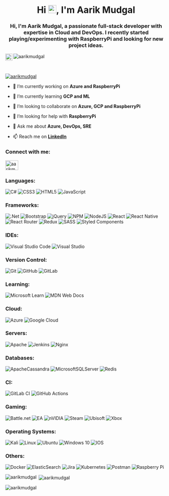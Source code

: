 <h1 align="center">Hi <img src="https://media.giphy.com/media/hvRJCLFzcasrR4ia7z/giphy.gif" width="25px">, I'm Aarik Mudgal</h1>
<h3 align="center">Hi, I'm Aarik Mudgal, a passionate full-stack developer with expertise in Cloud and DevOps. I recently started playing/experimenting with RaspberryPi and looking for new project ideas.</h3>


<a href="https://open.spotify.com/user/lcs99iwztqo54hxdac0gxbk3o?si=e0afdbdc20774a08">
<img align="left" alt="Aarik's Spotify" width="22px" src="https://raw.githubusercontent.com/peterthehan/peterthehan/master/assets/spotify.svg" />
</a>
<p align="left"> <img src="https://visitor-badge.glitch.me/badge?page_id=aarikmudgal.aarikmudgal" alt="aarikmudgal" /> </p>
</br>

<p align="left"> <a href="https://github.com/ryo-ma/github-profile-trophy"><img src="https://github-profile-trophy.vercel.app/?username=aarikmudgal&theme=onestar" alt="aarikmudgal" /></a> </p>

- 🔭 I’m currently working on **Azure and RaspberryPi**

- 🌱 I’m currently learning **GCP and ML**

- 👯 I’m looking to collaborate on **Azure, GCP and RaspberryPi**

- 🤝 I’m looking for help with **RaspberryPi**

- 💬 Ask me about **Azure, DevOps, SRE**

- 📫 Reach me on **<a href="https://linkedin.com/in/aarikmudgal">LinkedIn<a/>**

<h3 align="left">Connect with me:</h3>
<p align="left">
<a href="https://linkedin.com/in/aarikmudgal" target="blank"><img align="center" src="https://raw.githubusercontent.com/rahuldkjain/github-profile-readme-generator/master/src/images/icons/Social/linked-in-alt.svg" alt="aarikmudgal" height="30" width="40" /></a>
</p>

<h3 align="left">Languages:</h3>

![C#](https://img.shields.io/badge/c%23-%23239120.svg?style=for-the-badge&logo=c-sharp&logoColor=white) ![CSS3](https://img.shields.io/badge/css3-%231572B6.svg?style=for-the-badge&logo=css3&logoColor=white) ![HTML5](https://img.shields.io/badge/html5-%23E34F26.svg?style=for-the-badge&logo=html5&logoColor=white) ![JavaScript](https://img.shields.io/badge/javascript-%23323330.svg?style=for-the-badge&logo=javascript&logoColor=%23F7DF1E)

<h3 align="left">Frameworks:</h3>

![.Net](https://img.shields.io/badge/.NET-5C2D91?style=for-the-badge&logo=.net&logoColor=white) ![Bootstrap](https://img.shields.io/badge/bootstrap-%23563D7C.svg?style=for-the-badge&logo=bootstrap&logoColor=white) ![jQuery](https://img.shields.io/badge/jquery-%230769AD.svg?style=for-the-badge&logo=jquery&logoColor=white) ![NPM](https://img.shields.io/badge/NPM-%23000000.svg?style=for-the-badge&logo=npm&logoColor=white) ![NodeJS](https://img.shields.io/badge/node.js-%2343853D.svg?style=for-the-badge&logo=node.js&logoColor=white) ![React](https://img.shields.io/badge/react-%2320232a.svg?style=for-the-badge&logo=react&logoColor=%2361DAFB) ![React Native](https://img.shields.io/badge/react_native-%2320232a.svg?style=for-the-badge&logo=react&logoColor=%2361DAFB) ![React Router](https://img.shields.io/badge/React_Router-CA4245?style=for-the-badge&logo=react-router&logoColor=white) ![Redux](https://img.shields.io/badge/redux-%23593d88.svg?style=for-the-badge&logo=redux&logoColor=white) ![SASS](https://img.shields.io/badge/SASS-hotpink.svg?style=for-the-badge&logo=SASS&logoColor=white) ![Styled Components](https://img.shields.io/badge/styled--components-DB7093?style=for-the-badge&logo=styled-components&logoColor=white) 

<h3 align="left">IDEs:</h3>

![Visual Studio Code](https://img.shields.io/badge/VisualStudioCode-0078d7.svg?style=for-the-badge&logo=visual-studio-code&logoColor=white) ![Visual Studio](https://img.shields.io/badge/VisualStudio-5C2D91.svg?style=for-the-badge&logo=visual-studio&logoColor=white) 

<h3 align="left">Version Control:</h3>

![Git](https://img.shields.io/badge/git-%23F05033.svg?style=for-the-badge&logo=git&logoColor=white) ![GitHub](https://img.shields.io/badge/github-%23121011.svg?style=for-the-badge&logo=github&logoColor=white) ![GitLab](https://img.shields.io/badge/gitlab-%23181717.svg?style=for-the-badge&logo=gitlab&logoColor=white) 

<h3 align="left">Learning:</h3>

![Microsoft Learn](https://img.shields.io/badge/Microsoft_Learn-258ffa?style=for-the-badge&logo=microsoft&logoColor=white) ![MDN Web Docs](https://img.shields.io/badge/MDN_Web_Docs-black?style=for-the-badge&logo=mdnwebdocs&logoColor=white)

<h3 align="left">Cloud:</h3>

![Azure](https://img.shields.io/badge/azure-%230072C6.svg?style=for-the-badge&logo=azure-devops&logoColor=white) ![Google Cloud](https://img.shields.io/badge/GoogleCloud-%234285F4.svg?style=for-the-badge&logo=google-cloud&logoColor=white)

<h3 align="left">Servers:</h3>

![Apache](https://img.shields.io/badge/apache-%23D42029.svg?style=for-the-badge&logo=apache&logoColor=white) ![Jenkins](https://img.shields.io/badge/jenkins-%232C5263.svg?style=for-the-badge&logo=jenkins&logoColor=white) ![Nginx](https://img.shields.io/badge/nginx-%23009639.svg?style=for-the-badge&logo=nginx&logoColor=white)

<h3 align="left">Databases:</h3>

![ApacheCassandra](https://img.shields.io/badge/cassandra-%231287B1.svg?style=for-the-badge&logo=apache-cassandra&logoColor=white) ![MicrosoftSQLServer](https://img.shields.io/badge/Microsoft%20SQL%20Sever-CC2927?style=for-the-badge&logo=microsoft%20sql%20server&logoColor=white) ![Redis](https://img.shields.io/badge/redis-%23DD0031.svg?style=for-the-badge&logo=redis&logoColor=white)

<h3 align="left">CI:</h3>

![GitLab CI](https://img.shields.io/badge/GitLabCI-%23181717.svg?style=for-the-badge&logo=gitlab&logoColor=white) ![GitHub Actions](https://img.shields.io/badge/githubactions-%232671E5.svg?style=for-the-badge&logo=githubactions&logoColor=white)

<h3 align="left">Gaming:</h3>

![Battle.net](https://img.shields.io/badge/battle.net-%2300AEFF.svg?style=for-the-badge&logo=battle.net&logoColor=white) ![EA](https://img.shields.io/badge/ea-%23000000.svg?style=for-the-badge&logo=ea&logoColor=white) ![nVIDIA](https://img.shields.io/badge/nVIDIA-%2376B900.svg?style=for-the-badge&logo=nVIDIA&logoColor=white) ![Steam](https://img.shields.io/badge/steam-%23000000.svg?style=for-the-badge&logo=steam&logoColor=white) ![Ubisoft](https://img.shields.io/badge/Ubisoft-%23F5F5F5.svg?style=for-the-badge&logo=Ubisoft&logoColor=black) ![Xbox](https://img.shields.io/badge/xbox-%23107C10.svg?style=for-the-badge&logo=xbox&logoColor=white)

<h3 align="left">Operating Systems:</h3>

![Kali](https://img.shields.io/badge/Kali-268BEE?style=for-the-badge&logo=kalilinux&logoColor=white) ![Linux](https://img.shields.io/badge/Linux-FCC624?style=for-the-badge&logo=linux&logoColor=black) ![Ubuntu](https://img.shields.io/badge/Ubuntu-E95420?style=for-the-badge&logo=ubuntu&logoColor=white) ![Windows 10](https://img.shields.io/badge/Windows-0078D6?style=for-the-badge&logo=windows&logoColor=white) ![IOS](https://img.shields.io/badge/iOS-000000?style=for-the-badge&logo=ios&logoColor=white) 

<h3 align="left">Others:</h3>

![Docker](https://img.shields.io/badge/docker-%230db7ed.svg?style=for-the-badge&logo=docker&logoColor=white) ![ElasticSearch](https://img.shields.io/badge/-ElasticSearch-005571?style=for-the-badge&logo=elasticsearch) ![Jira](https://img.shields.io/badge/jira-%230A0FFF.svg?style=for-the-badge&logo=jira&logoColor=white) ![Kubernetes](https://img.shields.io/badge/kubernetes-%23326ce5.svg?style=for-the-badge&logo=kubernetes&logoColor=white) ![Postman](https://img.shields.io/badge/Postman-FF6C37?style=for-the-badge&logo=postman&logoColor=red) ![Raspberry Pi](https://img.shields.io/badge/-RaspberryPi-C51A4A?style=for-the-badge&logo=Raspberry-Pi)

<p><img align="left" src="https://github-readme-stats.vercel.app/api/top-langs?username=aarikmudgal&theme=gotham&show_icons=true&locale=en&layout=compact" alt="aarikmudgal" /></p>

<p>&nbsp;<img align="center" src="https://github-readme-stats.vercel.app/api?username=aarikmudgal&theme=gotham&show_icons=true&locale=en" alt="aarikmudgal" /></p>

<p><img align="center" src="https://github-readme-streak-stats.herokuapp.com/?user=aarikmudgal&theme=gotham" alt="aarikmudgal" /></p>
